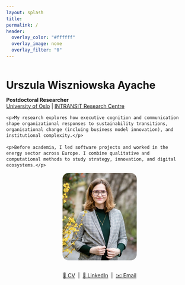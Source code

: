 ```yaml
---
layout: splash
title:
permalink: /
header:
  overlay_color: "#ffffff"
  overlay_image: none
  overlay_filter: "0"
---
```


<div style="display: flex; align-items: center; justify-content: space-between; flex-wrap: wrap;">
  <div style="flex: 1; min-width: 300px; padding-right: 20px;">
    <h1 style="margin-bottom: 0.5em;">Urszula Wiszniowska Ayache</h1>
    <p><strong>Postdoctoral Researcher</strong><br>
    <a href="https://www.uio.no/english/" target="_blank">University of Oslo</a> | <a href="https://www.sv.uio.no/tik/english/research/centre/intransit/" target="_blank">INTRANSIT Research Centre</a></p>

    <p>My research explores how executive cognition and communication shape organizational responses to sustainability transitions, organisational change (incluing business model innovation), and institutional complexity.</p>

    <p>Before academia, I led software projects and worked in the energy sector across Europe. I combine qualitative and computational methods to study strategy, innovation, and digital ecosystems.</p>
  </div>

  <div style="flex: 1; min-width: 250px; text-align: center;">
    <img src="/images/Photo.jpg" alt="Urszula Wiszniowska Ayache" style="max-width: 200px; border-radius: 16px; margin-bottom: 1em;" />
    <p>
      <a href="/cv/" target="_blank">📄 CV</a> &nbsp;|&nbsp;
      <a href="https://www.linkedin.com/in/urszulawiszniowskaayache/" target="_blank">🔗 LinkedIn</a> &nbsp;|&nbsp;
      <a href="mailto:urszulwa@ifi.uio.no">✉️ Email</a>
    </p>
  </div>
</div>
